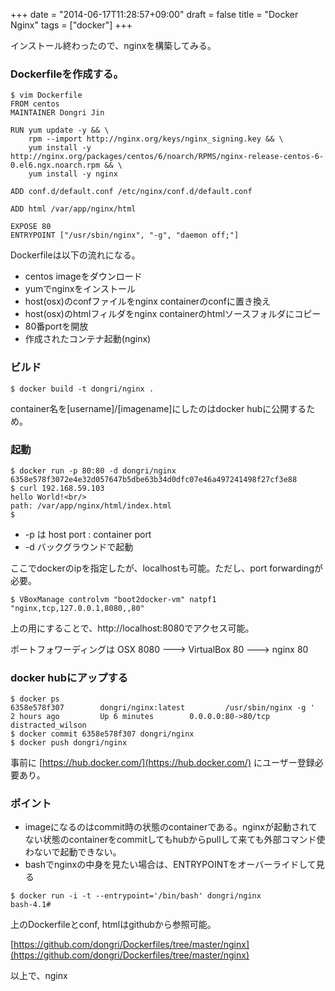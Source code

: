 +++
date = "2014-06-17T11:28:57+09:00"
draft = false
title = "Docker Nginx"
tags = ["docker"]
+++

インストール終わったので、nginxを構築してみる。

### Dockerfileを作成する。

```
$ vim Dockerfile
FROM centos
MAINTAINER Dongri Jin

RUN yum update -y && \
    rpm --import http://nginx.org/keys/nginx_signing.key && \
    yum install -y http://nginx.org/packages/centos/6/noarch/RPMS/nginx-release-centos-6-0.el6.ngx.noarch.rpm && \
    yum install -y nginx

ADD conf.d/default.conf /etc/nginx/conf.d/default.conf

ADD html /var/app/nginx/html

EXPOSE 80
ENTRYPOINT ["/usr/sbin/nginx", "-g", "daemon off;"]
```

Dockerfileは以下の流れになる。

* centos imageをダウンロード
* yumでnginxをインストール
* host(osx)のconfファイルをnginx containerのconfに置き換え
* host(osx)のhtmlフィルダをnginx containerのhtmlソースフォルダにコピー
* 80番portを開放
* 作成されたコンテナ起動(nginx)

### ビルド

```
$ docker build -t dongri/nginx .
```

container名を[username]/[imagename]にしたのはdocker hubに公開するため。

### 起動

```
$ docker run -p 80:80 -d dongri/nginx
6358e578f3072e4e32d057647b5dbe63b34d0dfc07e46a497241498f27cf3e88
$ curl 192.168.59.103
hello World!<br/>
path: /var/app/nginx/html/index.html
$
```

* -p は host port : container port
* -d バックグラウンドで起動

ここでdockerのipを指定したが、localhostも可能。ただし、port forwardingが必要。

```
$ VBoxManage controlvm "boot2docker-vm" natpf1 "nginx,tcp,127.0.0.1,8080,,80"
```

上の用にすることで、http://localhost:8080でアクセス可能。

ポートフォワーディングは OSX 8080 ---> VirtualBox 80 ---> nginx 80

### docker hubにアップする

```
$ docker ps
6358e578f307        dongri/nginx:latest         /usr/sbin/nginx -g '   2 hours ago         Up 6 minutes        0.0.0.0:80->80/tcp                                                                       distracted_wilson   
$ docker commit 6358e578f307 dongri/nginx
$ docker push dongri/nginx
```

事前に [https://hub.docker.com/](https://hub.docker.com/) にユーザー登録必要あり。

### ポイント
* imageになるのはcommit時の状態のcontainerである。nginxが起動されてない状態のcontainerをcommitしてもhubからpullして来ても外部コマンド使わないで起動できない。
* bashでnginxの中身を見たい場合は、ENTRYPOINTをオーバーライドして見る

```
$ docker run -i -t --entrypoint='/bin/bash' dongri/nginx
bash-4.1#
```

上のDockerfileとconf, htmlはgithubから参照可能。

[https://github.com/dongri/Dockerfiles/tree/master/nginx](https://github.com/dongri/Dockerfiles/tree/master/nginx)

以上で、nginx
